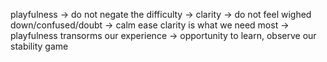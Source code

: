 playfulness -> do not negate the difficulty -> clarity -> do not feel wighed down/confused/doubt -> calm ease clarity is what we need most -> playfulness transorms our experience -> opportunity to learn, observe our stability game
